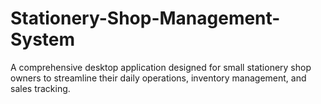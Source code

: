 # Stationery-Shop-Management-System
A comprehensive desktop application designed for small stationery shop owners to streamline their daily operations, inventory management, and sales tracking.
